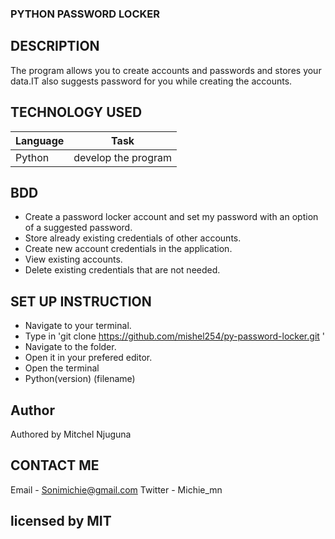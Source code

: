 ### PYTHON PASSWORD LOCKER

##  DESCRIPTION
The program allows you to create accounts and passwords and stores your data.IT also suggests password for you while creating the accounts.

## TECHNOLOGY USED
Language | Task
------|------
Python | develop the program


## BDD
- Create a password locker account and set my password with an option of a suggested password.
- Store already existing credentials of other accounts.
- Create  new account credentials in the application.
- View existing accounts.
- Delete existing credentials that are not needed.

## SET UP INSTRUCTION
+ Navigate to  your terminal.
+ Type in 'git clone  https://github.com/mishel254/py-password-locker.git '
+ Navigate to the folder.
+ Open it in your prefered editor.
+ Open  the terminal 
+ Python(version) (filename)



## Author
Authored by Mitchel Njuguna 

## CONTACT ME
Email - Sonimichie@gmail.com
Twitter - Michie_mn 


## licensed by MIT